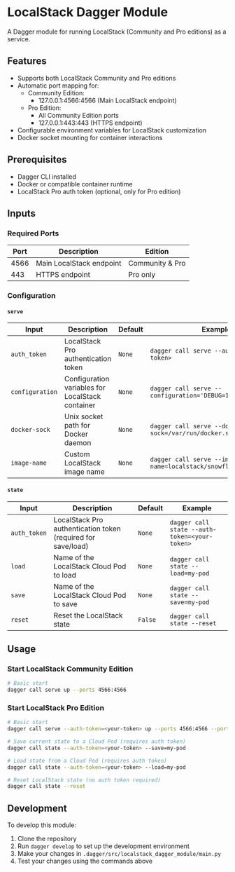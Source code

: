 # LocalStack Dagger Module

A Dagger module for running LocalStack (Community and Pro editions) as a service.

## Features

- Supports both LocalStack Community and Pro editions
- Automatic port mapping for:
  - Community Edition:
    - 127.0.0.1:4566:4566 (Main LocalStack endpoint)
  - Pro Edition:
    - All Community Edition ports
    - 127.0.0.1:443:443 (HTTPS endpoint)
- Configurable environment variables for LocalStack customization
- Docker socket mounting for container interactions

## Prerequisites

- Dagger CLI installed
- Docker or compatible container runtime
- LocalStack Pro auth token (optional, only for Pro edition)

## Inputs

### Required Ports

| Port | Description | Edition |
|------|-------------|---------|
| 4566 | Main LocalStack endpoint | Community & Pro |
| 443 | HTTPS endpoint | Pro only |

### Configuration

#### `serve`

| Input | Description | Default | Example |
|-------|-------------|---------|---------|
| `auth_token` | LocalStack Pro authentication token | `None` | `dagger call serve --auth-token=<your-token>` |
| `configuration` | Configuration variables for LocalStack container | `None` | `dagger call serve --configuration='DEBUG=1,PERSISTENCE=1'` |
| `docker-sock` | Unix socket path for Docker daemon | `None` | `dagger call serve --docker-sock=/var/run/docker.sock` |
| `image-name` | Custom LocalStack image name | `None` | `dagger call serve --image-name=localstack/snowflake:latest` |

#### `state`

| Input | Description | Default | Example |
|-------|-------------|---------|---------|
| `auth_token` | LocalStack Pro authentication token (required for save/load) | `None` | `dagger call state --auth-token=<your-token>` |
| `load` | Name of the LocalStack Cloud Pod to load | `None` | `dagger call state --load=my-pod` |
| `save` | Name of the LocalStack Cloud Pod to save | `None` | `dagger call state --save=my-pod` |
| `reset` | Reset the LocalStack state | `False` | `dagger call state --reset` |

## Usage

### Start LocalStack Community Edition

```bash
# Basic start
dagger call serve up --ports 4566:4566
```

### Start LocalStack Pro Edition

```bash
# Basic start
dagger call serve --auth-token=<your-token> up --ports 4566:4566 --ports 443:443

# Save current state to a Cloud Pod (requires auth token)
dagger call state --auth-token=<your-token> --save=my-pod

# Load state from a Cloud Pod (requires auth token)
dagger call state --auth-token=<your-token> --load=my-pod

# Reset LocalStack state (no auth token required)
dagger call state --reset
```

## Development

To develop this module:

1. Clone the repository
2. Run `dagger develop` to set up the development environment
3. Make your changes in `.dagger/src/localstack_dagger_module/main.py`
4. Test your changes using the commands above 
